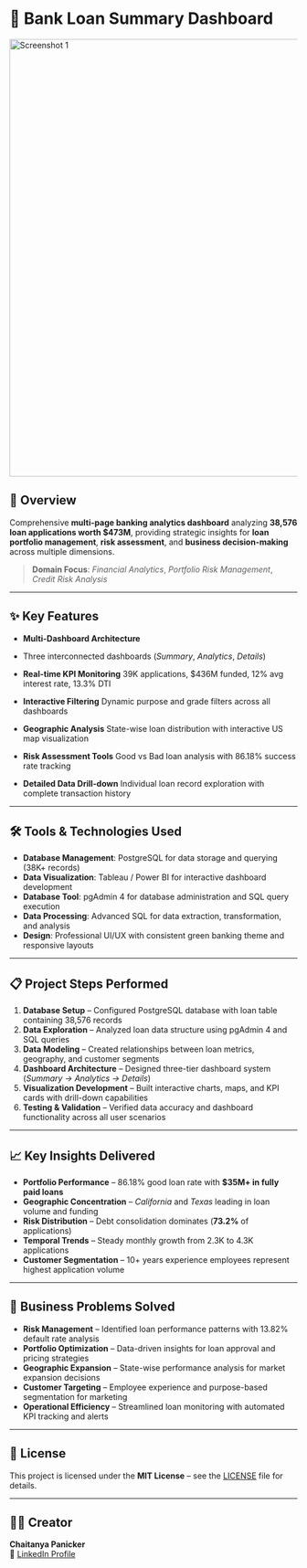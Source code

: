 # 🏦 Bank Loan Summary Dashboard

<img width="1334" height="766" alt="Screenshot 1" src="https://github.com/user-attachments/assets/9efab230-5cdc-4d21-865a-f56457768bf8" />

## 🎯 Overview
Comprehensive **multi-page banking analytics dashboard** analyzing **38,576 loan applications worth $473M**, providing strategic insights for **loan portfolio management**, **risk assessment**, and **business decision-making** across multiple dimensions.  
> **Domain Focus**: *Financial Analytics*, *Portfolio Risk Management*, *Credit Risk Analysis*  

---

## ✨ Key Features
- **Multi-Dashboard Architecture**
- Three interconnected dashboards (*Summary*, *Analytics*, *Details*)

- **Real-time KPI Monitoring**
39K applications, $436M funded, 12% avg interest rate, 13.3% DTI
   
- **Interactive Filtering**
Dynamic purpose and grade filters across all dashboards
  
- **Geographic Analysis**
State-wise loan distribution with interactive US map visualization
   
- **Risk Assessment Tools**
Good vs Bad loan analysis with 86.18% success rate tracking
  
- **Detailed Data Drill-down**
Individual loan record exploration with complete transaction history  

---

## 🛠️ Tools & Technologies Used
- **Database Management**: PostgreSQL for data storage and querying (38K+ records)  
- **Data Visualization**: Tableau / Power BI for interactive dashboard development  
- **Database Tool**: pgAdmin 4 for database administration and SQL query execution  
- **Data Processing**: Advanced SQL for data extraction, transformation, and analysis  
- **Design**: Professional UI/UX with consistent green banking theme and responsive layouts  

---

## 📋 Project Steps Performed
1. **Database Setup** – Configured PostgreSQL database with loan table containing 38,576 records  
2. **Data Exploration** – Analyzed loan data structure using pgAdmin 4 and SQL queries  
3. **Data Modeling** – Created relationships between loan metrics, geography, and customer segments  
4. **Dashboard Architecture** – Designed three-tier dashboard system (*Summary → Analytics → Details*)  
5. **Visualization Development** – Built interactive charts, maps, and KPI cards with drill-down capabilities  
6. **Testing & Validation** – Verified data accuracy and dashboard functionality across all user scenarios  

---

## 📈 Key Insights Delivered
- **Portfolio Performance** – 86.18% good loan rate with **$35M+ in fully paid loans**  
- **Geographic Concentration** – *California* and *Texas* leading in loan volume and funding  
- **Risk Distribution** – Debt consolidation dominates (**73.2%** of applications)  
- **Temporal Trends** – Steady monthly growth from 2.3K to 4.3K applications  
- **Customer Segmentation** – 10+ years experience employees represent highest application volume  

---

## 🎯 Business Problems Solved
- **Risk Management** – Identified loan performance patterns with 13.82% default rate analysis  
- **Portfolio Optimization** – Data-driven insights for loan approval and pricing strategies  
- **Geographic Expansion** – State-wise performance analysis for market expansion decisions  
- **Customer Targeting** – Employee experience and purpose-based segmentation for marketing  
- **Operational Efficiency** – Streamlined loan monitoring with automated KPI tracking and alerts  

---

## 📜 License
This project is licensed under the **MIT License** – see the [LICENSE](LICENSE) file for details.

---

## 👨‍💻 Creator
**Chaitanya Panicker**  
📌 [LinkedIn Profile](https://www.linkedin.com/in/chaitanyapanicker/)  
